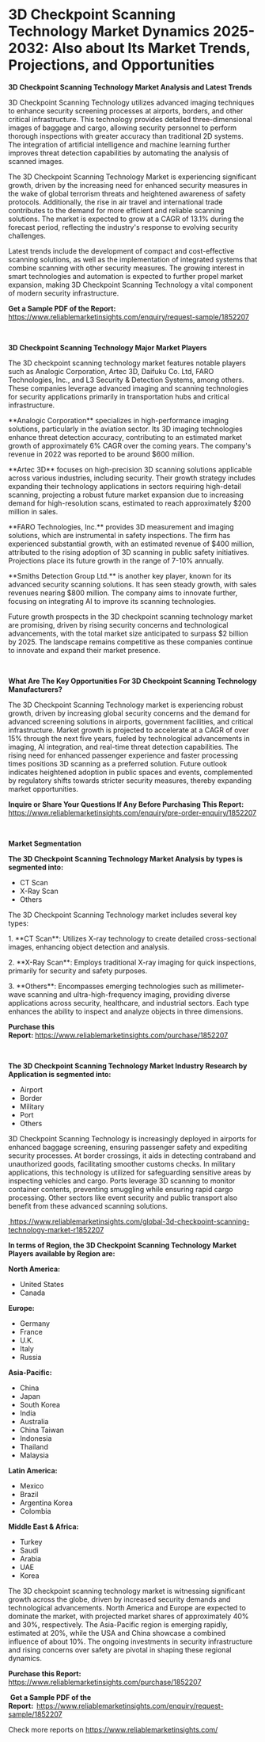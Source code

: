 <p><h1>3D Checkpoint Scanning Technology Market Dynamics 2025-2032: Also about Its Market Trends, Projections, and Opportunities</h1></p><p><strong>3D Checkpoint Scanning Technology Market Analysis and Latest Trends</strong></p>
<p><p>3D Checkpoint Scanning Technology utilizes advanced imaging techniques to enhance security screening processes at airports, borders, and other critical infrastructure. This technology provides detailed three-dimensional images of baggage and cargo, allowing security personnel to perform thorough inspections with greater accuracy than traditional 2D systems. The integration of artificial intelligence and machine learning further improves threat detection capabilities by automating the analysis of scanned images.</p><p>The 3D Checkpoint Scanning Technology Market is experiencing significant growth, driven by the increasing need for enhanced security measures in the wake of global terrorism threats and heightened awareness of safety protocols. Additionally, the rise in air travel and international trade contributes to the demand for more efficient and reliable scanning solutions. The market is expected to grow at a CAGR of 13.1% during the forecast period, reflecting the industry's response to evolving security challenges.</p><p>Latest trends include the development of compact and cost-effective scanning solutions, as well as the implementation of integrated systems that combine scanning with other security measures. The growing interest in smart technologies and automation is expected to further propel market expansion, making 3D Checkpoint Scanning Technology a vital component of modern security infrastructure.</p></p>
<p><strong>Get a Sample PDF of the Report:&nbsp;</strong> <a href="https://www.reliablemarketinsights.com/enquiry/request-sample/1852207?utm_campaign=3037&utm_medium=2&utm_source=Github&utm_content=ia&utm_term=27032025&utm_id=3d-checkpoint-scanning-technology">https://www.reliablemarketinsights.com/enquiry/request-sample/1852207</a></p>
<p>&nbsp;</p>
<p><strong>3D Checkpoint Scanning Technology Major Market Players</strong></p>
<p><p>The 3D checkpoint scanning technology market features notable players such as Analogic Corporation, Artec 3D, Daifuku Co. Ltd, FARO Technologies, Inc., and L3 Security & Detection Systems, among others. These companies leverage advanced imaging and scanning technologies for security applications primarily in transportation hubs and critical infrastructure.</p><p>**Analogic Corporation** specializes in high-performance imaging solutions, particularly in the aviation sector. Its 3D imaging technologies enhance threat detection accuracy, contributing to an estimated market growth of approximately 6% CAGR over the coming years. The company's revenue in 2022 was reported to be around $600 million.</p><p>**Artec 3D** focuses on high-precision 3D scanning solutions applicable across various industries, including security. Their growth strategy includes expanding their technology applications in sectors requiring high-detail scanning, projecting a robust future market expansion due to increasing demand for high-resolution scans, estimated to reach approximately $200 million in sales.</p><p>**FARO Technologies, Inc.** provides 3D measurement and imaging solutions, which are instrumental in safety inspections. The firm has experienced substantial growth, with an estimated revenue of $400 million, attributed to the rising adoption of 3D scanning in public safety initiatives. Projections place its future growth in the range of 7-10% annually.</p><p>**Smiths Detection Group Ltd.** is another key player, known for its advanced security scanning solutions. It has seen steady growth, with sales revenues nearing $800 million. The company aims to innovate further, focusing on integrating AI to improve its scanning technologies.</p><p>Future growth prospects in the 3D checkpoint scanning technology market are promising, driven by rising security concerns and technological advancements, with the total market size anticipated to surpass $2 billion by 2025. The landscape remains competitive as these companies continue to innovate and expand their market presence.</p></p>
<p>&nbsp;</p>
<p><strong>What Are The Key Opportunities For 3D Checkpoint Scanning Technology Manufacturers?</strong></p>
<p><p>The 3D Checkpoint Scanning Technology market is experiencing robust growth, driven by increasing global security concerns and the demand for advanced screening solutions in airports, government facilities, and critical infrastructure. Market growth is projected to accelerate at a CAGR of over 15% through the next five years, fueled by technological advancements in imaging, AI integration, and real-time threat detection capabilities. The rising need for enhanced passenger experience and faster processing times positions 3D scanning as a preferred solution. Future outlook indicates heightened adoption in public spaces and events, complemented by regulatory shifts towards stricter security measures, thereby expanding market opportunities.</p></p>
<p><strong>Inquire or Share Your Questions If Any Before Purchasing This Report:</strong> <a href="https://www.reliablemarketinsights.com/enquiry/pre-order-enquiry/1852207?utm_campaign=3037&utm_medium=2&utm_source=Github&utm_content=ia&utm_term=27032025&utm_id=3d-checkpoint-scanning-technology">https://www.reliablemarketinsights.com/enquiry/pre-order-enquiry/1852207</a></p>
<p>&nbsp;</p>
<p><strong>Market Segmentation</strong></p>
<p><strong>The 3D Checkpoint Scanning Technology Market Analysis by types is segmented into:</strong></p>
<p><ul><li>CT Scan</li><li>X-Ray Scan</li><li>Others</li></ul></p>
<p><p>The 3D Checkpoint Scanning Technology market includes several key types: </p><p>1. **CT Scan**: Utilizes X-ray technology to create detailed cross-sectional images, enhancing object detection and analysis.</p><p>  </p><p>2. **X-Ray Scan**: Employs traditional X-ray imaging for quick inspections, primarily for security and safety purposes.</p><p>  </p><p>3. **Others**: Encompasses emerging technologies such as millimeter-wave scanning and ultra-high-frequency imaging, providing diverse applications across security, healthcare, and industrial sectors. Each type enhances the ability to inspect and analyze objects in three dimensions.</p></p>
<p><strong>Purchase this Report:&nbsp;</strong><a href="https://www.reliablemarketinsights.com/purchase/1852207?utm_campaign=3037&utm_medium=2&utm_source=Github&utm_content=ia&utm_term=27032025&utm_id=3d-checkpoint-scanning-technology">https://www.reliablemarketinsights.com/purchase/1852207</a></p>
<p>&nbsp;</p>
<p><strong>The 3D Checkpoint Scanning Technology Market Industry Research by Application is segmented into:</strong></p>
<p><ul><li>Airport</li><li>Border</li><li>Military</li><li>Port</li><li>Others</li></ul></p>
<p><p>3D Checkpoint Scanning Technology is increasingly deployed in airports for enhanced baggage screening, ensuring passenger safety and expediting security processes. At border crossings, it aids in detecting contraband and unauthorized goods, facilitating smoother customs checks. In military applications, this technology is utilized for safeguarding sensitive areas by inspecting vehicles and cargo. Ports leverage 3D scanning to monitor container contents, preventing smuggling while ensuring rapid cargo processing. Other sectors like event security and public transport also benefit from these advanced scanning solutions.</p></p>
<p><a href="https://www.reliablemarketinsights.com/global-3d-checkpoint-scanning-technology-market-r1852207?utm_campaign=3037&utm_medium=2&utm_source=Github&utm_content=ia&utm_term=27032025&utm_id=3d-checkpoint-scanning-technology">&nbsp;https://www.reliablemarketinsights.com/global-3d-checkpoint-scanning-technology-market-r1852207</a></p>
<p><strong>In terms of Region, the 3D Checkpoint Scanning Technology Market Players available by Region are:</strong></p>
<p>
    <p> <strong> North America: </strong>
        <ul>
            <li>United States</li>
            <li>Canada</li>
        </ul>
        </p> 
    <p> <strong> Europe: </strong>
        <ul>
            <li>Germany</li>
            <li>France</li>
            <li>U.K.</li>
            <li>Italy</li>
            <li>Russia</li>
        </ul>
        </p> 
    <p> <strong> Asia-Pacific: </strong>
        <ul>
            <li>China</li>
            <li>Japan</li>
            <li>South Korea</li>
            <li>India</li>
            <li>Australia</li>
            <li>China Taiwan</li>
            <li>Indonesia</li>
            <li>Thailand</li>
            <li>Malaysia</li>
        </ul>
        </p> 
    <p> <strong> Latin America: </strong>
        <ul>
            <li>Mexico</li>
            <li>Brazil</li>
            <li>Argentina Korea</li>
            <li>Colombia</li>
        </ul>
        </p> 
    <p> <strong> Middle East & Africa: </strong>
        <ul>
            <li>Turkey</li>
            <li>Saudi</li>
            <li>Arabia</li>
            <li>UAE</li>
            <li>Korea</li>
        </ul>
    </p>
    </p>
<p><p>The 3D checkpoint scanning technology market is witnessing significant growth across the globe, driven by increased security demands and technological advancements. North America and Europe are expected to dominate the market, with projected market shares of approximately 40% and 30%, respectively. The Asia-Pacific region is emerging rapidly, estimated at 20%, while the USA and China showcase a combined influence of about 10%. The ongoing investments in security infrastructure and rising concerns over safety are pivotal in shaping these regional dynamics.</p></p>
<p><strong>Purchase this Report: </strong><a href="https://www.reliablemarketinsights.com/purchase/1852207?utm_campaign=3037&utm_medium=2&utm_source=Github&utm_content=ia&utm_term=27032025&utm_id=3d-checkpoint-scanning-technology">https://www.reliablemarketinsights.com/purchase/1852207</a></p>
<p>&nbsp;<strong>Get a Sample PDF of the Report:&nbsp;&nbsp;</strong><a href="https://www.reliablemarketinsights.com/enquiry/request-sample/1852207?utm_campaign=3037&utm_medium=2&utm_source=Github&utm_content=ia&utm_term=27032025&utm_id=3d-checkpoint-scanning-technology">https://www.reliablemarketinsights.com/enquiry/request-sample/1852207</a></p>
<p><strong></strong></p>
<p>Check more reports on <a href="https://www.reliablemarketinsights.com/?utm_campaign=3037&utm_medium=2&utm_source=Github&utm_content=ia&utm_term=27032025&utm_id=3d-checkpoint-scanning-technology">https://www.reliablemarketinsights.com/</a></p>